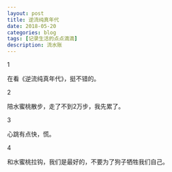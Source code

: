 ```yaml
---
layout: post
title: 逆流纯真年代
date: 2018-05-20
categories: blog
tags: [记录生活的点点滴滴]
description: 流水账
---
```


1 

在看《逆流纯真年代》，挺不错的。

2

陪水蜜桃散步，走了不到2万步，我先累了。

3

心跳有点快，慌。

4

和水蜜桃拉钩，我们是最好的，不要为了狗子牺牲我们自己。


